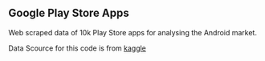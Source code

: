 ## Google Play Store Apps
Web scraped data of 10k Play Store apps for analysing the Android market.

Data Scource for this code is from <a href="https://www.kaggle.com/lava18/google-play-store-apps"> kaggle 
